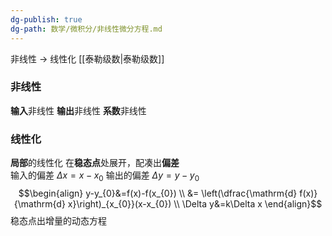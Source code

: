 ```yaml
---
dg-publish: true
dg-path: 数学/微积分/非线性微分方程.md
---
```

非线性 $\to$ 线性化
[[泰勒级数\|泰勒级数]]
### 非线性
**输入**非线性
**输出**非线性
**系数**非线性
### 线性化
**局部**的线性化
在**稳态点**处展开，配凑出**偏差**    
输入的偏差 $\Delta x=x-x_{0}$ 
输出的偏差 $\Delta y=y-y_{0}$
$$\begin{align}
y-y_{0}&=f(x)-f(x_{0}) \\
&= \left(\dfrac{\mathrm{d} f(x)}{\mathrm{d} x}\right)_{x_{0}}(x-x_{0})  \\
\Delta y&=k\Delta x
\end{align}$$
稳态点出增量的动态方程


